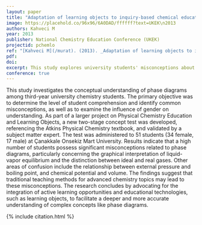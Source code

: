 ```yaml
---
layout: paper
title: "Adaptation of learning objects to inquiry-based chemical education: Phase diagrams"
image: https://placehold.co/96x96/6A0DAD/ffffff?text=UKEK\n2013
authors: Kahveci M
year: 2013
publisher: National Chemistry Education Conference (UKEK)
projectid: pchemlo
ref: "[Kahveci M](/murat). (2013). _Adaptation of learning objects to inquiry-based chemical education: Phase diagrams_. Paper presented at the National Chemistry Education Conference (UKEK). Karadeniz Technical University, Trabzon, Turkey. September 5 - 7, 2013."
pdf:
doi:
excerpt: This study explores university students' misconceptions about phase diagrams and suggests active learning to improve understanding.
conference: true
---
```


This study investigates the conceptual understanding of phase diagrams among third-year university chemistry students. The primary objective was to determine the level of student comprehension and identify common misconceptions, as well as to examine the influence of gender on understanding. As part of a larger project on Physical Chemistry Education and Learning Objects, a new two-stage concept test was developed, referencing the Atkins Physical Chemistry textbook, and validated by a subject matter expert. The test was administered to 51 students (34 female, 17 male) at Çanakkale Onsekiz Mart University. Results indicate that a high number of students possess significant misconceptions related to phase diagrams, particularly concerning the graphical interpretation of liquid-vapor equilibrium and the distinction between ideal and real gases. Other areas of confusion include the relationship between external pressure and boiling point, and chemical potential and volume. The findings suggest that traditional teaching methods for advanced chemistry topics may lead to these misconceptions. The research concludes by advocating for the integration of active learning opportunities and educational technologies, such as learning objects, to facilitate a deeper and more accurate understanding of complex concepts like phase diagrams.

{% include citation.html %}